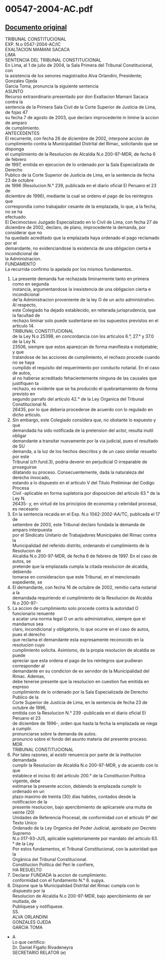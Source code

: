
00547-2004-AC.pdf
=================
  
[Documento original](https://tc.gob.pe/jurisprudencia/2004/00547-2004-AC.pdf)  
---  
TRIBUNAL CONSTITUCIONAL  
EXP. N.o 0547-2004-AC/IC  
EXALTACION MAMANI SACACA  
LIMA  
SENTENCIA DEL TRIBUNAL CONSTITUCIONAL  
En Lima, al 1 de julio de 2004, la Sala Primera del Tribunal Constitucional, con  
la asistencia de los senores magistrados Alva Orlandini, Presidente; Gonzales Ojeda  
Garcia Toma, pronuncia la siguiente sentencia  
ASUNTO  
Recurso extraordinario presentado por don Exaltacion Mamani Sacaca contra la  
sentencia de la Primera Sala Civil de la Corte Superior de Justicia de Lima, de fojas 47  
su fecha 7 de agosto de 2003, que declaro improcedente in limine la accion de amparo  
de cumplimiento.  
ANTECEDENTES  
El recurrente, con fecha 26 de diciembre de 2002, interpone accion de  
cumplimiento contra la Municipalidad Distrital del Rimac, solicitando que se disponga  
el cumplimiento de la Resolucion de Alcaldia N.o 200-97-MDR, de fecha 6 de febrero  
de 1997, emitida en ejecucion de lo ordenado por la Sala Especializada de Derecho  
Publico de la Corte Superior de Justicia de Lima, en la sentencia de fecha 23 de octubre  
de 1996 (Resolucion N.° 239, publicada en el diario oficial El Peruano el 23 de  
diciembre de 1996), mediante la cual se ordeno el pago de los reintegros que  
correspondia como trabajador cesante de la emplazada, lo que, a la fecha, no se ha  
efectuado.  
El Decimoctavo Juzgado Especializado en lo Civil de Lima, con fecha 27 de  
diciembre de 2002, declaro, de plano, improcedente la demanda, por considerar que no  
ha quedado acreditado que la emplazada haya ordenado el pago reclamado por el  
demandante, no evidenciandose la existencia de una obligacion cierta e incondicional de  
la Administracion.  
FUNDAMENTO  
La recurrida confirmo la apelada por los mismos fundamentos.  
1. La presente demanda fue rechazada liminarmente tanto en primera como en segunda  
instancia, argumentandose la inexistencia de una obligacion cierta e incondicional  
de'la Administracion proveniente de la ley O de un acto administrativo. Al respecto,  
este Colegiado ha dejado establecido, en reiterada jurisprudencia, que la facultad de  
rechazo liminar solo puede sustentarse en los supuestos previstos en el articulo 14.  
TRIBUNAL CONSTITUCIONAL  
de la Ley N.o 25398, en concordancia con los articulos 6.°, 27.° y 37.0 de la Ley N.  
23506, siempre que estos aparezcan de forma manifiesta e inobjetable; y que  
tratandose de las acciones de cumplimiento, el rechazo procede cuando no se haya  
cumplido el requisito del requerimiento por conducto notarial. En el caso de autos,  
al no haberse acreditado fehacientemente ninguna de las causales que justifiquen ta  
rechazo, es evidente que se ha producido el quebrantamiento de forma previsto en  
segundo parrafo del articulo 42.° de la Ley Organica del Tribunal Constitucional N.  
26435, por lo que deberia procederse de acuerdo con lo regulado en dicho articulo.  
2. Sin embargo, este Colegiado considera que, no obstante lo expuesto y que  
demandada ha sido notificada de la pretension del actor, resulta inutil obligar  
demandante a transitar nuevamente por la via judicial, pues el resultado de SU  
demanda, a la luz de los hechos descritos y de un caso similar resuelto por este  
Tribunal (cfr.fund.3), podria devenir en perjudicial O irreparable de proseguirse  
dilatando su proceso. Consecuentemente, dada la naturaleza del derecho invocado,  
estando a lo dispuesto en el articulo V del Titulo Preliminar del Codigo Procesa  
Civil -aplicable en forma supletoria por disposicion del articulo 63.° de la Ley N.  
26435- y, en virtud de los principios de economia y celeridad procesal, es necesario  
3. En la sentencia recaida en el Exp. N.o 1042-2002-AA/TC, publicada el 17 de  
setiembre de 2003, este Tribunal declaro fundada la demanda de amparo interpuesta  
por el Sindicato Unitario de Trabajadores Municipales del Rimac contra la  
Municipalidad del referido distrito, ordenando el cumplimiento de la Resolucion de  
Alcaldia N.o 200-97-MDR, de fecha 6 de febrero de 1997. En el caso de autos, se  
pretende que la emplazada cumpla la citada resolucion de alcaldia, debiendo  
tomarse en consideracion que este Tribunal, en el mencionado expediente, se  
4. El demandante, con fecha 16 de octubre de 2002, remitio carta notarial a la  
demandada requiriendo el cumplimiento de la Resolucion de Alcaldia N.o 200-97-  
5. La accion de cumplimiento solo procede contra la autoridad O funcionario renuente  
a acatar una norma legal O un acto administrativo, siempre que el mandamus sea  
claro, incondicional y obligatorio, lo que ocurre en el caso de autos, pues el derecho  
que reclama el demandante esta expresamente reconocido en la resolucion cuyo  
cumplimiento solicita. Asimismo, de la propia resolucion de alcaldia se puede  
apreciar que esta ordena el pago de los reintegros que pudieran corresponder al  
demandante en su condicion de ex servidor de la Municipalidad del Rimac. Ademas,  
debe tenerse presente que la resolucion en cuestion fue emitida en expreso  
cumplimiento de lo ordenado por la Sala Especializada de Derecho Publico de la  
Corte Superior de Justicia de Lima, en la sentencia de fecha 23 de octubre de 1996,  
emitida con la Resolucion N.° 239 -publicada en el diario oficial El Peruano el 23  
de diciembre de 1996-, orden que hasta la fecha la emplazada se niega a cumplir.  
pronunciarse sobre la demanda de autos.  
pronuncio sobre el fondo del asunto materia del presente proceso.  
MDR.  
TRIBUNAL CONSTITUCIONAL  
6. Por tales razones, al existir renuencia por parte de la institucion demandada  
cumplir la Resolucion de Alcaldia N.o 200-97-MDR, y de acuerdo con lo que  
establece el inciso 6) del articulo 200.° de la Constitucion Politica vigente, debe  
estimarse la presente accion, debiendo la emplazada cumplir lo ordenado en un  
plazo maximo de treinta (30) dias habiles, contados desde la notificacion de la  
presente resolucion, bajo apercibimiento de aplicarsele una multa de veinte (20)  
Unidades de Referencia Procesal, de conformidad con el articulo 9° del Texto Unico  
Ordenado de la Ley Organica del Poder Judicial, aprobado por Decreto Supremo  
N.o 017-93-JUS, aplicable supletoriamente por mandato del articulo 63.° de la Ley  
Por estos fundamentos, el Tribunal Constitucional, con la autoridad que la  
Orgânica del Tribunal Constitucional.  
Constitucion Politica del Peri le confiere,  
HA RESUELTO  
1. Declarar FUNDADA la accion de cumplimiento.  
conformidad con el fundamento N.° 6. supya.  
2. Dispone que la Municipalidad Distrital del Rimac cumpla con lo dispuesto por la  
Resolucion de Alcaldia N.o 200-97-MDR, bajo apercibimiento de ser multada, de  
Publiquese y notifiquese.  
SS.  
ALVA ORLANDINI  
GONZALES OJEDA  
GARCIA TOMA  
- A  
Lo que certifico:  
Dr. Daniel Figallo Rivadeneyra  
SECRETARIO RELATOR (e)